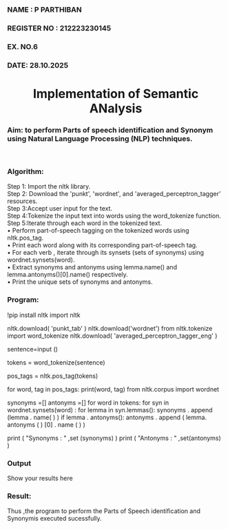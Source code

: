 <H3>NAME : P PARTHIBAN</H3>
<H3>REGISTER NO : 212223230145</H3>
<H3>EX. NO.6</H3>
<H3>DATE: 28.10.2025</H3>
<H1 ALIGN =CENTER>Implementation of Semantic ANalysis</H1>
<H3>Aim: to perform Parts of speech identification and Synonym using Natural Language Processing (NLP) techniques. </H3> 
 <BR>
<h3>Algorithm:</h3>
Step 1: Import the nltk library.<br>
Step 2: Download the 'punkt', 'wordnet', and 'averaged_perceptron_tagger' resources.<br>
Step 3:Accept user input for the text.<br>
Step 4:Tokenize the input text into words using the word_tokenize function.<br>
Step 5:Iterate through each word in the tokenized text.<br>
•	Perform part-of-speech tagging on the tokenized words using nltk.pos_tag.<br>
•	Print each word along with its corresponding part-of-speech tag.<br>
•	For each verb , iterate through its synsets (sets of synonyms) using wordnet.synsets(word).<br>
•	Extract synonyms and antonyms using lemma.name() and lemma.antonyms()[0].name() respectively.<br>
•	Print the unique sets of synonyms and antonyms.
<BR>
<H3>Program:</H3>

!pip install nltk
import nltk

nltk.download( 'punkt_tab' )
nltk.download('wordnet')
from nltk.tokenize import word_tokenize
nltk.download( 'averaged_perceptron_tagger_eng' )

sentence=input ()

tokens = word_tokenize(sentence)

pos_tags = nltk.pos_tag(tokens)

for word, tag in pos_tags:
    print(word, tag)
from nltk.corpus import wordnet

synonyms =[]
antonyms =[]
for word in tokens:
        for syn in wordnet.synsets(word) :
                for lemma in syn.lemmas():
                        synonyms . append (lemma . name( ) )
                        if lemma . antonyms():
                                antonyms . append ( lemma. antonyms ( ) [0] . name ( ) )

print ( "Synonyms : " ,set (synonyms) )
print ( "Antonyms : " ,set(antonyms) )
<BR>
<H3>Output</H3>


Show your results here

<H3>Result:</H3>
Thus ,the program to perform the Parts of Speech identification and Synonymis executed sucessfully.
